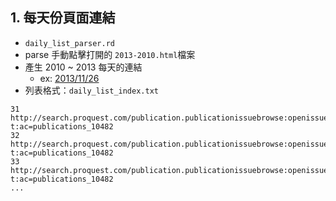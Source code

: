 ## 1. 每天份頁面連結
- `daily_list_parser.rd`
- parse  手動點擊打開的 `2013-2010.html`檔案
- 產生 2010 ~ 2013 每天的連結
	 - ex: [2013/11/26](http://search.proquest.com/publication.publicationissuebrowse:openissue/issuenav/02013Y11Y26$23Nov+26,+2013?t:ac=publications_10482)
- 列表格式：`daily_list_index.txt`
```
31 http://search.proquest.com/publication.publicationissuebrowse:openissue/issuenav/02013Y11Y26$23Nov+26,+2013?t:ac=publications_10482
32 http://search.proquest.com/publication.publicationissuebrowse:openissue/issuenav/02013Y11Y25$23Nov+25,+2013?t:ac=publications_10482
33 http://search.proquest.com/publication.publicationissuebrowse:openissue/issuenav/02013Y11Y24$23Nov+24,+2013?t:ac=publications_10482
...
```